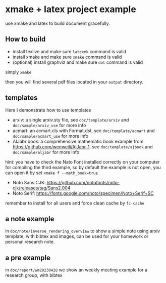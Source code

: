 # xmake + latex project example

use xmake and latex to build document gracefully.

## How to build

- install texlive and make sure `latexmk` command is valid
- install xmake and make sure `xmake` command is valid  
- (optional) install graphviz and make sure `dot` command is valid

simply `xmake`

then you will find several pdf files located in your `output` directory.

## templates

Here I demonstrate how to use templates

- arxiv: a single arxiv.sty file, see `doc/template/arxiv` and `doc/sample/arxiv_use` for more info
- acmart: an acmart.cls with Format.dst, see `doc/template/acmart` and `doc/sample/acmart_use` for more info
- AIJabr book: a comprehensive mathematic book example from https://github.com/wenweili/AlJabr-1, see `doc/template/ajbook` and `doc/sample/aljabr` for more info

hint: you have to check the Nato Font installed correctly on your computer for compiling the third example, so by default the example is not open, you can open it by set `xmake f --math_book=true`

- Noto Sans CJK: https://github.com/notofonts/noto-cjk/releases/tag/Sans2.004
- Noto Serif: https://fonts.google.com/noto/specimen/Noto+Serif+SC

remember to install for all users and force clean cache by `fc-cache`

## a note example

in `doc/note/inverse_rendering_overview` to show a simple note using arxiv template, with bibtex and images, can be used for your homework or personal research note.

## a pre example

in `doc/report/wm20230428` we show an weekly meeting example for a research group, with bibtex